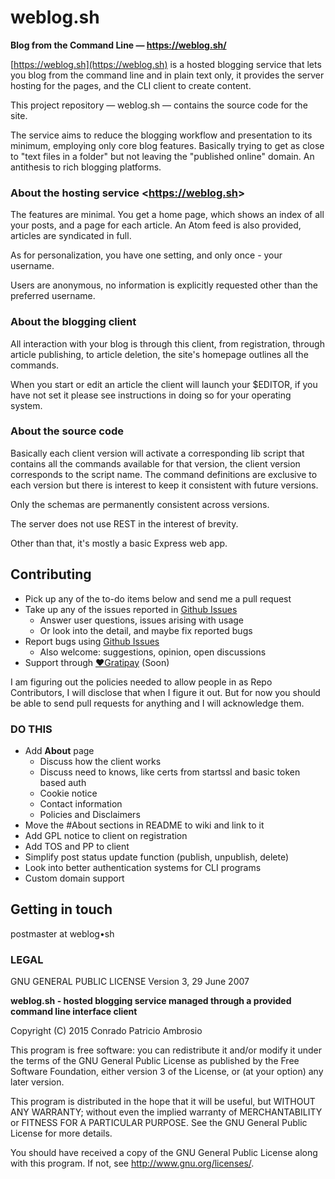 # weblog.sh
__Blog from the Command Line — https://weblog.sh/__

[https://weblog.sh](https://weblog.sh) is a hosted blogging service that lets you blog from the command line and in plain text only, it provides the server hosting for the pages, and the CLI client to create content.

This project repository — weblog.sh — contains the source code for the site.

The service aims to reduce the blogging workflow and presentation to its minimum, employing only core blog features. Basically trying to get as close to "text files in a folder" but not leaving the "published online" domain. An antithesis to rich blogging platforms.

### About the hosting service <<https://weblog.sh>>

The features are minimal. You get a home page, which shows an index of all your posts, and a page for each article. An Atom feed is also provided, articles are syndicated in full.

As for personalization, you have one setting, and only once - your username.

Users are anonymous, no information is explicitly requested other than the preferred username.

### About the blogging client

All interaction with your blog is through this client, from registration, through article publishing, to article deletion, the site's homepage outlines all the commands.

When you start or edit an article the client will launch your $EDITOR, if you have not set it please see instructions in doing so for your operating system.

### About the source code

Basically each client version will activate a corresponding lib script that contains all the commands available for that version, the client version corresponds to the script name. The command definitions are exclusive to each version but there is interest to keep it consistent with future versions.

Only the schemas are permanently consistent across versions.

The server does not use REST in the interest of brevity.

Other than that, it's mostly a basic Express web app.

## Contributing

- Pick up any of the to-do items below and send me a pull request
- Take up any of the issues reported in [Github Issues](https://github.com/hmngwy/weblog.sh/issues)
  - Answer user questions, issues arising with usage
  - Or look into the detail, and maybe fix reported bugs
- Report bugs using [Github Issues](https://github.com/hmngwy/weblog.sh/issues)
  - Also welcome: suggestions, opinion, open discussions
- Support through [♥︎Gratipay](https://gratipay.com/weblog-sh/) (Soon)

I am figuring out the policies needed to allow people in as Repo Contributors, I will disclose that when I figure it out. But for now you should be able to send pull requests for anything and I will acknowledge them.

### DO THIS

- Add **About** page
  - Discuss how the client works
  - Discuss need to knows, like certs from startssl and basic token based auth
  - Cookie notice
  - Contact information
  - Policies and Disclaimers
- Move the #About sections in README to wiki and link to it
- Add GPL notice to client on registration
- Add TOS and PP to client
- Simplify post status update function (publish, unpublish, delete)
- Look into better authentication systems for CLI programs
- Custom domain support

## Getting in touch
postmaster at weblog•sh

### LEGAL

GNU GENERAL PUBLIC LICENSE
Version 3, 29 June 2007

**weblog.sh - hosted blogging service managed through a provided command line interface client**

Copyright (C) 2015 Conrado Patricio Ambrosio

This program is free software: you can redistribute it and/or modify
it under the terms of the GNU General Public License as published by
the Free Software Foundation, either version 3 of the License, or
(at your option) any later version.

This program is distributed in the hope that it will be useful,
but WITHOUT ANY WARRANTY; without even the implied warranty of
MERCHANTABILITY or FITNESS FOR A PARTICULAR PURPOSE.  See the
GNU General Public License for more details.

You should have received a copy of the GNU General Public License
along with this program.  If not, see <http://www.gnu.org/licenses/>.
